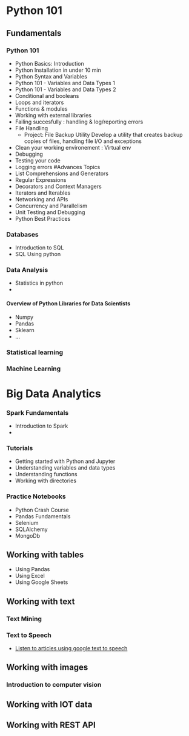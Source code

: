 # Python 101


## Fundamentals

### Python 101
- Python Basics: Introduction
- Python Installation in under 10 min
- Python Syntax and Variables
- Python 101 - Variables and Data Types 1
- Python 101 - Variables and Data Types 2
- Conditional and booleans
- Loops and iterators
- Functions & modules
- Working with external libraries
- Failing succesfully : handling & log/reporting errors
- File Handling
  - Project: File Backup Utility	Develop a utility that creates backup copies of files, handling file I/O and exceptions
- Clean your working environement : Virtual env
- Debugging 
- Testing your code
- Logging errors
#Advances Topics
- List Comprehensions and Generators
- Regular Expressions
- Decorators and Context Managers
- Iterators and Iterables
- Networking and APIs
- Concurrency and Parallelism
- Unit Testing and Debugging
- Python Best Practices


### Databases

- Introduction to SQL
- SQL Using python




### Data Analysis
- Statistics in python
- 





#### Overview of Python Libraries for Data Scientists

- Numpy
- Pandas
- Sklearn
- ...

### Statistical learning



### Machine Learning 


# Big Data Analytics

### Spark Fundamentals
- Introduction to Spark
- 



### Tutorials
- Getting started with Python and Jupyter
- Understanding variables and data types
- Understanding functions
- Working with directories

### Practice Notebooks
- Python Crash Course
- Pandas Fundamentals
- Selenium
- SQLAlchemy
- MongoDb



## Working with tables
- Using Pandas
- Using Excel
- Using Google Sheets


## Working with text


### Text Mining

### Text to Speech
- [Listen to articles using google text to speech](https://github.com/moscolitos/Python101/blob/main/Listen_Medium_Story_GttS.ipynb)


## Working with images

### Introduction to computer vision


## Working with IOT data


## Working with REST API




